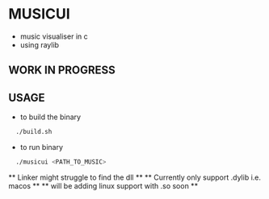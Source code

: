 # MUSICUI

  - music visualiser in c
  - using raylib

## WORK IN PROGRESS

## USAGE

* to build the binary
``` sh
  ./build.sh
```


* to run binary
``` sh
  ./musicui <PATH_TO_MUSIC>
```

** Linker might struggle to find the dll **
** Currently only support .dylib i.e. macos **
** will be adding linux support with .so soon **
